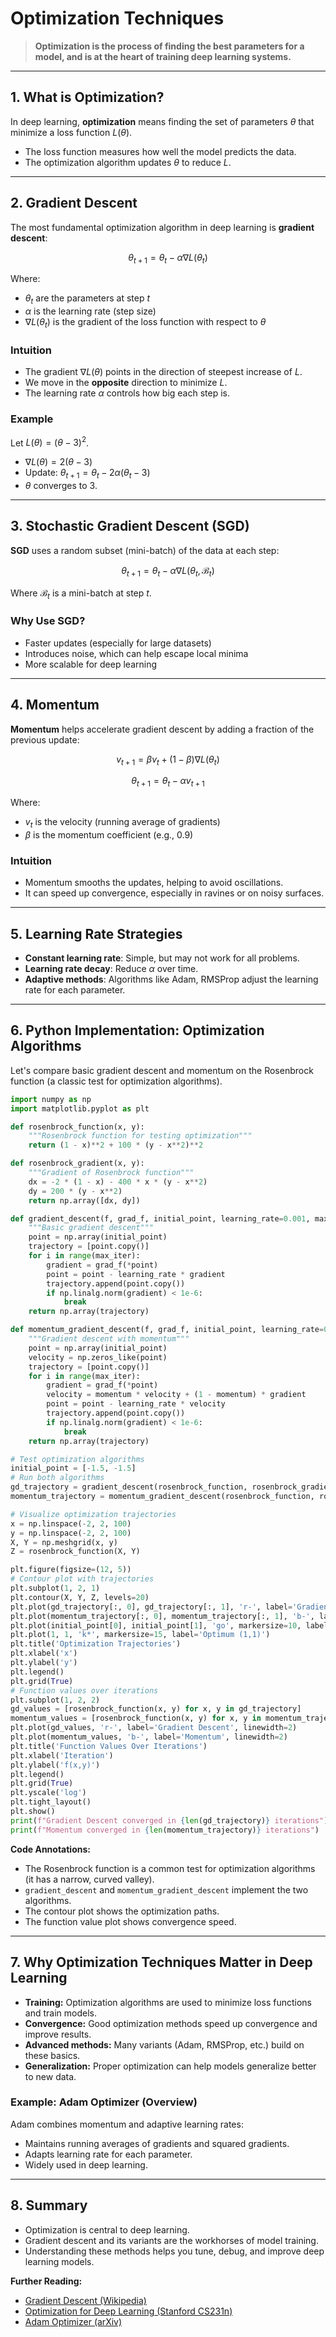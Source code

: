 # Optimization Techniques

> **Optimization is the process of finding the best parameters for a model, and is at the heart of training deep learning systems.**

---

## 1. What is Optimization?

In deep learning, **optimization** means finding the set of parameters $`\theta`$ that minimize a loss function $`L(\theta)`$.
- The loss function measures how well the model predicts the data.
- The optimization algorithm updates $`\theta`$ to reduce $`L`$.

---

## 2. Gradient Descent

The most fundamental optimization algorithm in deep learning is **gradient descent**:

```math
\theta_{t+1} = \theta_t - \alpha \nabla L(\theta_t)
```

Where:
- $`\theta_t`$ are the parameters at step $`t`$
- $`\alpha`$ is the learning rate (step size)
- $`\nabla L(\theta_t)`$ is the gradient of the loss function with respect to $`\theta`$

### Intuition
- The gradient $`\nabla L(\theta)`$ points in the direction of steepest increase of $`L`$.
- We move in the **opposite** direction to minimize $`L`$.
- The learning rate $`\alpha`$ controls how big each step is.

### Example
Let $`L(\theta) = (\theta - 3)^2`$.
- $`\nabla L(\theta) = 2(\theta - 3)`$
- Update: $`\theta_{t+1} = \theta_t - 2\alpha (\theta_t - 3)`$
- $`\theta`$ converges to 3.

---

## 3. Stochastic Gradient Descent (SGD)

**SGD** uses a random subset (mini-batch) of the data at each step:

```math
\theta_{t+1} = \theta_t - \alpha \nabla L(\theta_t, \mathcal{B}_t)
```

Where $`\mathcal{B}_t`$ is a mini-batch at step $`t`$.

### Why Use SGD?
- Faster updates (especially for large datasets)
- Introduces noise, which can help escape local minima
- More scalable for deep learning

---

## 4. Momentum

**Momentum** helps accelerate gradient descent by adding a fraction of the previous update:

```math
v_{t+1} = \beta v_t + (1-\beta)\nabla L(\theta_t)
```
```math
\theta_{t+1} = \theta_t - \alpha v_{t+1}
```

Where:
- $`v_t`$ is the velocity (running average of gradients)
- $`\beta`$ is the momentum coefficient (e.g., 0.9)

### Intuition
- Momentum smooths the updates, helping to avoid oscillations.
- It can speed up convergence, especially in ravines or on noisy surfaces.

---

## 5. Learning Rate Strategies

- **Constant learning rate**: Simple, but may not work for all problems.
- **Learning rate decay**: Reduce $`\alpha`$ over time.
- **Adaptive methods**: Algorithms like Adam, RMSProp adjust the learning rate for each parameter.

---

## 6. Python Implementation: Optimization Algorithms

Let's compare basic gradient descent and momentum on the Rosenbrock function (a classic test for optimization algorithms).

```python
import numpy as np
import matplotlib.pyplot as plt

def rosenbrock_function(x, y):
    """Rosenbrock function for testing optimization"""
    return (1 - x)**2 + 100 * (y - x**2)**2

def rosenbrock_gradient(x, y):
    """Gradient of Rosenbrock function"""
    dx = -2 * (1 - x) - 400 * x * (y - x**2)
    dy = 200 * (y - x**2)
    return np.array([dx, dy])

def gradient_descent(f, grad_f, initial_point, learning_rate=0.001, max_iter=1000):
    """Basic gradient descent"""
    point = np.array(initial_point)
    trajectory = [point.copy()]
    for i in range(max_iter):
        gradient = grad_f(*point)
        point = point - learning_rate * gradient
        trajectory.append(point.copy())
        if np.linalg.norm(gradient) < 1e-6:
            break
    return np.array(trajectory)

def momentum_gradient_descent(f, grad_f, initial_point, learning_rate=0.001, momentum=0.9, max_iter=1000):
    """Gradient descent with momentum"""
    point = np.array(initial_point)
    velocity = np.zeros_like(point)
    trajectory = [point.copy()]
    for i in range(max_iter):
        gradient = grad_f(*point)
        velocity = momentum * velocity + (1 - momentum) * gradient
        point = point - learning_rate * velocity
        trajectory.append(point.copy())
        if np.linalg.norm(gradient) < 1e-6:
            break
    return np.array(trajectory)

# Test optimization algorithms
initial_point = [-1.5, -1.5]
# Run both algorithms
gd_trajectory = gradient_descent(rosenbrock_function, rosenbrock_gradient, initial_point, learning_rate=0.0001)
momentum_trajectory = momentum_gradient_descent(rosenbrock_function, rosenbrock_gradient, initial_point, learning_rate=0.0001)

# Visualize optimization trajectories
x = np.linspace(-2, 2, 100)
y = np.linspace(-2, 2, 100)
X, Y = np.meshgrid(x, y)
Z = rosenbrock_function(X, Y)

plt.figure(figsize=(12, 5))
# Contour plot with trajectories
plt.subplot(1, 2, 1)
plt.contour(X, Y, Z, levels=20)
plt.plot(gd_trajectory[:, 0], gd_trajectory[:, 1], 'r-', label='Gradient Descent', linewidth=2)
plt.plot(momentum_trajectory[:, 0], momentum_trajectory[:, 1], 'b-', label='Momentum', linewidth=2)
plt.plot(initial_point[0], initial_point[1], 'go', markersize=10, label='Start')
plt.plot(1, 1, 'k*', markersize=15, label='Optimum (1,1)')
plt.title('Optimization Trajectories')
plt.xlabel('x')
plt.ylabel('y')
plt.legend()
plt.grid(True)
# Function values over iterations
plt.subplot(1, 2, 2)
gd_values = [rosenbrock_function(x, y) for x, y in gd_trajectory]
momentum_values = [rosenbrock_function(x, y) for x, y in momentum_trajectory]
plt.plot(gd_values, 'r-', label='Gradient Descent', linewidth=2)
plt.plot(momentum_values, 'b-', label='Momentum', linewidth=2)
plt.title('Function Values Over Iterations')
plt.xlabel('Iteration')
plt.ylabel('f(x,y)')
plt.legend()
plt.grid(True)
plt.yscale('log')
plt.tight_layout()
plt.show()
print(f"Gradient Descent converged in {len(gd_trajectory)} iterations")
print(f"Momentum converged in {len(momentum_trajectory)} iterations")
```

**Code Annotations:**
- The Rosenbrock function is a common test for optimization algorithms (it has a narrow, curved valley).
- `gradient_descent` and `momentum_gradient_descent` implement the two algorithms.
- The contour plot shows the optimization paths.
- The function value plot shows convergence speed.

---

## 7. Why Optimization Techniques Matter in Deep Learning

- **Training:** Optimization algorithms are used to minimize loss functions and train models.
- **Convergence:** Good optimization methods speed up convergence and improve results.
- **Advanced methods:** Many variants (Adam, RMSProp, etc.) build on these basics.
- **Generalization:** Proper optimization can help models generalize better to new data.

### Example: Adam Optimizer (Overview)

Adam combines momentum and adaptive learning rates:
- Maintains running averages of gradients and squared gradients.
- Adapts learning rate for each parameter.
- Widely used in deep learning.

---

## 8. Summary

- Optimization is central to deep learning.
- Gradient descent and its variants are the workhorses of model training.
- Understanding these methods helps you tune, debug, and improve deep learning models.

**Further Reading:**
- [Gradient Descent (Wikipedia)](https://en.wikipedia.org/wiki/Gradient_descent)
- [Optimization for Deep Learning (Stanford CS231n)](http://cs231n.stanford.edu/)
- [Adam Optimizer (arXiv)](https://arxiv.org/abs/1412.6980) 